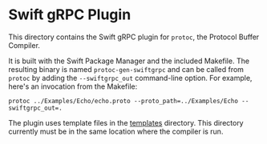 # Swift gRPC Plugin

This directory contains the Swift gRPC plugin for `protoc`,
the Protocol Buffer Compiler.

It is built with the Swift Package Manager and the included
Makefile. The resulting binary is named `protoc-gen-swiftgrpc`
and can be called from `protoc` by adding the `--swiftgrpc_out`
command-line option. For example, here's an invocation from
the Makefile:

	protoc ../Examples/Echo/echo.proto --proto_path=../Examples/Echo --swiftgrpc_out=. 

The plugin uses template files in the [templates](templates) 
directory. This directory currently must be in the same location 
where the compiler is run.

